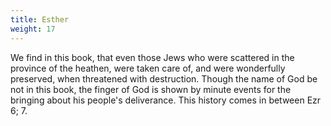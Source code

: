 ```yaml
---
title: Esther
weight: 17
---
```


We find in this book, that even those Jews who were scattered in the province of the heathen, were taken care of, and were wonderfully preserved, when threatened with destruction. Though the name of God be not in this book, the finger of God is shown by minute events for the bringing about his people's deliverance. This history comes in between Ezr 6; 7.
